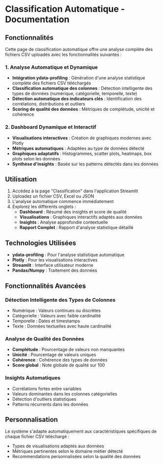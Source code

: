 # Classification Automatique - Documentation

## Fonctionnalités

Cette page de classification automatique offre une analyse complète des fichiers CSV uploadés avec les fonctionnalités suivantes :

### 1. Analyse Automatique et Dynamique
- **Intégration ydata-profiling** : Génération d'une analyse statistique complète des fichiers CSV téléchargés
- **Classification automatique des colonnes** : Détection intelligente des types de données (numérique, catégorielle, temporelle, texte)
- **Détection automatique des indicateurs clés** : Identification des corrélations, distributions et outliers
- **Scoring de qualité des données** : Métriques de complétude, unicité et cohérence

### 2. Dashboard Dynamique et Interactif
- **Visualisations interactives** : Création de graphiques modernes avec Plotly
- **Métriques automatiques** : Adaptées au type de données détecté
- **Graphiques adaptatifs** : Histogrammes, scatter plots, heatmaps, box plots selon les données
- **Synthèse d'insights** : Basée sur les patterns détectés dans les données

## Utilisation

1. Accédez à la page "Classification" dans l'application Streamlit
2. Uploadez un fichier CSV, Excel ou JSON
3. L'analyse automatique commence immédiatement
4. Explorez les différents onglets :
   - **Dashboard** : Résumé des insights et score de qualité
   - **Visualisations** : Graphiques interactifs adaptés aux données
   - **Insights** : Analyse approfondie contextuelle
   - **Rapport Complet** : Rapport d'analyse statistique détaillé

## Technologies Utilisées

- **ydata-profiling** : Pour l'analyse statistique automatique
- **Plotly** : Pour les visualisations interactives
- **Streamlit** : Interface utilisateur moderne
- **Pandas/Numpy** : Traitement des données

## Fonctionnalités Avancées

### Détection Intelligente des Types de Colonnes
- Numérique : Valeurs continues ou discrètes
- Catégorielle : Valeurs avec faible cardinalité
- Temporelle : Dates et timestamps
- Texte : Données textuelles avec haute cardinalité

### Analyse de Qualité des Données
- **Complétude** : Pourcentage de valeurs non manquantes
- **Unicité** : Pourcentage de valeurs uniques
- **Cohérence** : Cohérence des types de données
- **Score global** : Note globale de qualité sur 100

### Insights Automatiques
- Corrélations fortes entre variables
- Valeurs dominantes dans les colonnes catégorielles
- Détection d'outliers statistiques
- Patterns récurrents dans les données

## Personnalisation

Le système s'adapte automatiquement aux caractéristiques spécifiques de chaque fichier CSV téléchargé :
- Types de visualisations adaptés aux données
- Métriques pertinentes selon le domaine métier détecté
- Recommendations personnalisées selon la qualité des données